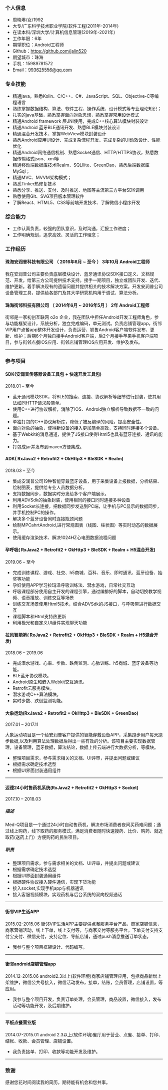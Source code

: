
### 个人信息

- 周晓琳/女/1992
- 大专/广东科学技术职业学院/软件工程(2011年-2014年)
- 在读本科/深圳大学/计算机信息管理(2019年-2021年)
- 工作年限：6年
- 期望职位：Android工程师
- Github：https://github.com/jalin520
- 期望城市：珠海
- 手机：15989781572
- Email：993625556@qq.com


### 专业技能

- 精通java，熟悉Kolin、C/C++、C#、JavaScript、SQL、Objective-C等编程语言
- 熟练掌握数据结构、算法、软件⼯程、操作系统、设计模式等专业理论知识；
- 扎实的java基础，熟悉掌握面向对象思想，熟悉掌握常用设计模式
- 精通Android framework 层JNI使用，完成C++核心算法模块封装设计
- 精通Android 蓝牙BLE通讯开发、熟悉BLE模块封装设计
- 精通混合开发技术、掌握WebView模块封装设计
- 熟悉Android应用UI设计、完成复杂流程开发、完成复杂的UI动效设计、性能优化
- 精通Android网络通信机制、熟悉Socket通信、HTTP/HTTPS协议，熟悉数据传输格式json、xml等
- 精通移动端数据库技术Realm、SQLllite、GreenDao，熟悉后端数据库MySql；
- 精通MVC、MVVM架构模式；
- 熟悉Tinker热修复技术
- 熟悉分享、推送、支付、及时推送、地图等主流第三方平台SDK调用
- 熟悉使用Git、SVG项目版本管理软件
- 了解React、HTML5、CSS等前端开发技术、了解微信小程序开发

### 综合能力

- 工作认真负责，较强的团队意识，及时沟通，汇报工作进度；
- ⼯作明确规划，追求⾼效、灵活的⼯作理念；

### 工作经历

#### 珠海安润普科技有限公司 （ 2016年6月 ~ 至今 ） 3年10月    Android工程师

   我在安润普公司主要负责底层模块设计、蓝牙通讯协议SDK接口定义、文档规范、开发，给第三方公司提供技术支持。接手一期项目，独立或团队开发、迭代、维护更新。着手解决现有的遗留问题并提供相关的技术解决方案。开发安润普公司设备管理工具，提供给各部门及其大学研究机构用于调试、算法分析。

#### 珠海街邻科技有限公司 （ 2014年6月 ~ 2016年5月 ） 2年     Android工程师

   街邻是一家初创互联网 o2o 企业，我在团队中担任Android开发工程师角色，参与功能框架设计，系统分析，独立完成编码，单元测试。负责店铺管理app，街邻VIP用户点餐app整体开发设计，负责运营、销售Android客户端软件发布、更新、维护；后期6个月独自接手Android客户端，后2个月接手苹果手机客户端项目，参与街邻点餐IOS应用、街邻店铺管理IOS应用开发、维护及发布。 

***

### 参与项目

#### SDK(安润普传感器设备工具包 + 快速开发工具包)
2018.01 – 至今 

- 蓝⽛通讯模块SDK，将BLE的搜索、连接、协议解析等细节进⾏封装，使其⽤法如同HTTP请求般简单。
- 使⽤C++进⾏协议解析，消除了iOS、Android独⽴解析导致数据不⼀致的问题。
- 单独打包的C++协议解析库，降低了被反编译的⻛险，提⾼安全性。
- ⾯向对象的抽象，使得新设备的接⼊更加简单⾼效，⽀持同时连接多个设备。 
- 基于Webkit的消息通道，提供了JS接⼝使得Html5也具有蓝⽛连接、通讯的能⼒。 
- 打包成jar并发布到maven⽅便集成。


#### ADK( RxJava2 + Retrofit2 + OkHttp3 + BleSDK + Realm)
2018.03 – 至今 

- 集成安润普公司19种智能穿戴蓝牙设备，用于采集设备上报数据，分析结果、绘制图表，提供给专业人员数据分析。
- 支持数据同步，数据实时分发给多个客户端展示。
- 利用ADVSdk的抽象封装，使⽤相同的接⼝同时连接多种设备
- 利用Socket长连接，把数据同步发送到PC端，让手机与PC显示的数据同步，并手机控制PC的操作。
- 解决多个蓝牙设备同时连接瓶颈问题
- 绘制MPCahrtAndroid,进行常规图表（线图、柱状图）等实时动态的数据展示。
- 使用缓存渲染技术、解决1024HZ心电图数据流程问题


#### 孕呼吸( RxJava2 + Retrofit2 + OkHttp3 + BleSDK + Realm + H5混合开发)
2019.06 – 至今 

- 完成训练课程、游戏、社交、h5商城、百科、音乐、即时通讯、蓝牙设备、抽奖等功能
- 孕妇使用APP学习拉玛泽呼吸训练法、潜水游戏，日常社交互动
- 呼吸课程部分使⽤⾃主开发的课程引擎，通过编排好的脚本，⾃动切换教学视频、语⾳播放、训练交互等场景
- 训练交互场景使⽤Html5技术，结合ADVSdk的JS接⼝，与呼吸带进⾏数据交互
- 课程脚本和Html⽀持热更新
- 利用极光和自定义UI组件实现聊天功能


#### 拉风智能裤( RxJava2 + Retrofit2 + OkHttp3 + BleSDK + Realm + H5混合开发)
2018.06 – 2019.06

- 完成潜水游戏、心率、步数、跌倒监测、心肺训练、h5商城、蓝牙设备等功能。
- BLE蓝牙协议模块。
- Android原生和嵌入Webkit交互通讯。
- Retrofit云服务模块。
- 潜水游戏C++算法模块。
- 实时步数、跌倒监测功能。


#### 大象运动(RxJava2 + Retrofit2 + OkHttp3 + BleSDK + GreenDao)
2017.01 – 2017.11

大象运动项目是一个给安润普客户提供的智能穿戴设备APP，采集跑步用户每天跑步数据,以及利用算法处理数据后得出一些有效的分析。该项目主要实现数据管理，设备管理，蓝牙数据，算法结论，数据上传云端进行大数据分析，等模块。
- 整理项目需求，参与需求相关的文档、UI评审，并提出问题或建议
- 根据需求确定技术选型
- 根据UI界面封装通用组件

***
#### 迈德24小时售药机系统(RxJava2 + Retrofit2 + OkHttp3 + Socket)
2017.10 – 2018.03

##### 描述 
Med-Q项目是一个通过24小时自动售药机，解决市场消费者夜间买药难问题；通过线上购药，线下取药的服务模式，满足消费者随时快速搜药、比价、购药、就近取药(送药上门）方便购药的民生项目。

##### 职责
- 整理项目需求，参与需求相关的文档、UI评审，并提出问题或建议
- 根据需求确定技术选型
- 根据UI界面封装通用组件
- 根据硬件协议接入硬件通信，实现下货功能
- 接入socket,实现手机app与机器通讯
- 接入客服视频模块，实现药机与后台系统的双向视频通话

***

#### 街邻VIP生活APP
2015.02-2015.06
街邻VIP生活APP主要提供点餐服务平台产品，商家店铺信息，商家营销活动，线上下单，线上支付等，与商家交付等服务平台。下单支付支持支付宝支付、微信支付，支持定位、导航店铺，通过push消息推送订单状态。
- 我参与整个项目框架设计、代码编写。

***

#### 街邻android店铺管理app
2014.12-2015.06
android2.3以上(软件环境)商家店铺管理应用，包括商品新增上架维护，微信公共号接入，微信活动发布，接单，结账，会员管理，店铺设置，等应用。
- 我参与整个项目开发，负责订单处理，会员管理，商品设置，微信接入，发布活动等功能开发，及后期维护。

***

#### 平板点餐营业版
2014.07-2015.01
android 2.3以上(软件环境)餐厅用于营业、点餐、接单、打印、结帐、收款、会员管理、店铺设置。
- 我负责接单、打印、收款等功能开发及维护。

***


### 致谢
感谢您花时间阅读我的简历，期待能有机会和您共事。

